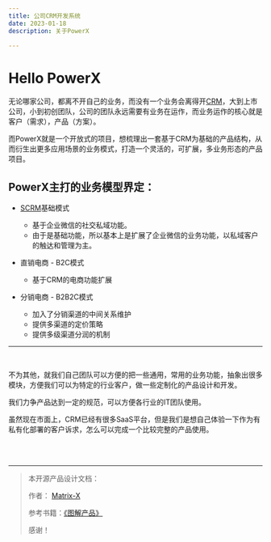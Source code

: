 ```yaml
---
title: 公司CRM开发系统
date: 2023-01-18
description: 关于PowerX

---
```


# Hello PowerX

无论哪家公司，都离不开自己的业务，而没有一个业务会离得开[CRM](https://baike.baidu.com/item/客户关系管理/254554?fromtitle=CRM&fromid=165070&fr=aladdin)，大到上市公司，小到初创团队，公司的团队永远需要有业务在运作，而业务运作的核心就是客户（需求），产品（方案）。


而PowerX就是一个开放式的项目，想梳理出一套基于CRM为基础的产品结构，从而衍生出更多应用场景的业务模式，打造一个灵活的，可扩展，多业务形态的产品项目。

## PowerX主打的业务模型界定：
* [SCRM](https://www.woshipm.com/it/4281421.html)基础模式
    * 基于企业微信的社交私域功能。
    * 由于是基础功能，所以基本上是扩展了企业微信的业务功能，以私域客户的触达和管理为主。


* 直销电商 - B2C模式
    * 基于CRM的电商功能扩展

* 分销电商 - B2B2C模式
    * 加入了分销渠道的中间关系维护
    * 提供多渠道的定价策略
    * 提供多级渠道分润的机制

---
<br>

不为其他，就我们自己团队可以方便的把一些通用，常用的业务功能，抽象出很多模块，方便我们可以为特定的行业客户，做一些定制化的产品设计和开发。


我们力争产品达到一定的规范，可以方便各行业的IT团队使用。

虽然现在市面上，CRM已经有很多SaaS平台，但是我们是想自己体验一下作为有私有化部署的客户诉求，怎么可以完成一个比较完整的产品使用。

<br><br>

---

> 本开源产品设计文档：
>
> 作者： [Matrix-X](https://github.com/ArtisanCloud) 
> 
> 参考书籍：[《图解产品》](https://blog.csdn.net/broadview2006/article/details/120777491)
> 
> 感谢！